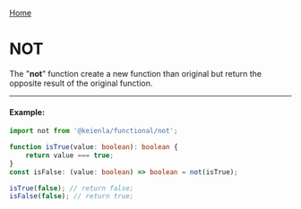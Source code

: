 [Home](./../../README.md)

# NOT

The "**not**" function create a new function than original but return the opposite result of the original function.

---

#### Example:

```typescript
import not from '@keienla/functional/not';

function isTrue(value: boolean): boolean {
    return value === true;
}
const isFalse: (value: boolean) => boolean = not(isTrue);

isTrue(false); // return false;
isFalse(false); // return true;
```
